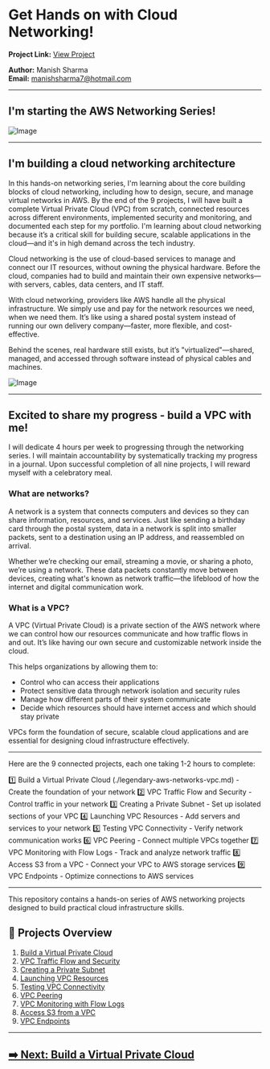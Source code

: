 # Get Hands on with Cloud Networking!

**Project Link:** [View Project](http://learn.nextwork.org/projects/aws-networks-intro)

**Author:** Manish Sharma  
**Email:** manishsharma7@hotmail.com

---

## I'm starting the AWS Networking Series!

![Image](http://learn.nextwork.org/elated_cyan_peaceful_duck/uploads/aws-networks-intro_ba6d42ae)

---

## I'm building a cloud networking architecture

In this hands-on networking series, I'm learning about the core building blocks of cloud networking, including how to design, secure, and manage virtual networks in AWS. By the end of the 9 projects, I will have built a complete Virtual Private Cloud (VPC) from scratch, connected resources across different environments, implemented security and monitoring, and documented each step for my portfolio. I'm learning about cloud networking because it’s a critical skill for building secure, scalable applications in the cloud—and it's in high demand across the tech industry.

Cloud networking is the use of cloud-based services to manage and connect our IT resources, without owning the physical hardware. Before the cloud, companies had to build and maintain their own expensive networks—with servers, cables, data centers, and IT staff.

With cloud networking, providers like AWS handle all the physical infrastructure. We simply use and pay for the network resources we need, when we need them. It’s like using a shared postal system instead of running our own delivery company—faster, more flexible, and cost-effective.

Behind the scenes, real hardware still exists, but it’s "virtualized"—shared, managed, and accessed through software instead of physical cables and machines.

![Image](http://learn.nextwork.org/elated_cyan_peaceful_duck/uploads/aws-networks-intro_a1b2c3d4)

---

## Excited to share my progress - build a VPC with me!

I will dedicate 4 hours per week to progressing through the networking series. I will maintain accountability by systematically tracking my progress in a journal. Upon successful completion of all nine projects, I will reward myself with a celebratory meal.

### What are networks?

A network is a system that connects computers and devices so they can share information, resources, and services. Just like sending a birthday card through the postal system, data in a network is split into smaller packets, sent to a destination using an IP address, and reassembled on arrival.

Whether we’re checking our email, streaming a movie, or sharing a photo, we’re using a network. These data packets constantly move between devices, creating what's known as network traffic—the lifeblood of how the internet and digital communication work.

### What is a VPC?

A VPC (Virtual Private Cloud) is a private section of the AWS network where we can control how our resources communicate and how traffic flows in and out. It’s like having our own secure and customizable network inside the cloud.

This helps organizations by allowing them to:
- Control who can access their applications
- Protect sensitive data through network isolation and security rules
- Manage how different parts of their system communicate
- Decide which resources should have internet access and which should stay private

VPCs form the foundation of secure, scalable cloud applications and are essential for designing cloud infrastructure effectively.

---

Here are the 9 connected projects, each one taking 1-2 hours to complete:

1️⃣ Build a Virtual Private Cloud (./legendary-aws-networks-vpc.md) - Create the foundation of your network
2️⃣ VPC Traffic Flow and Security - Control traffic in your network
3️⃣ Creating a Private Subnet - Set up isolated sections of your VPC
4️⃣ Launching VPC Resources - Add servers and services to your network
5️⃣ Testing VPC Connectivity - Verify network communication works
6️⃣ VPC Peering - Connect multiple VPCs together
7️⃣ VPC Monitoring with Flow Logs - Track and analyze network traffic
8️⃣ Access S3 from a VPC - Connect your VPC to AWS storage services
9️⃣ VPC Endpoints - Optimize connections to AWS services

--- 

This repository contains a hands-on series of AWS networking projects designed to build practical cloud infrastructure skills.

## 🚀 Projects Overview

1. [Build a Virtual Private Cloud](./legendary-aws-networks-vpc.md)
2. [VPC Traffic Flow and Security](./legendary-aws-networks-security.md) 
3. [Creating a Private Subnet](./legendary-aws-networks-private.md)
4. [Launching VPC Resources](./legendary-aws-networks-ec2.md)
5. [Testing VPC Connectivity](./legendary-aws-networks-connectivity.md)
6. [VPC Peering](./legendary-aws-networks-peering.md)
7. [VPC Monitoring with Flow Logs](./legendary-aws-networks-monitoring.md)
8. [Access S3 from a VPC](./legendary-aws-networks-s3.md)
9. [VPC Endpoints](./legendary-aws-networks-endpoints.md)



---

[➡️ Next: Build a Virtual Private Cloud](./legendary-aws-networks-vpc.md)
---